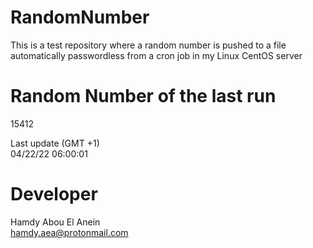 # RandomNumber    
This is a test repository where a random number is pushed to a file automatically passwordless from a cron job in my Linux CentOS server    
# Random Number of the last run   
15412
      
Last update (GMT +1)    
04/22/22 06:00:01
# Developer    
Hamdy Abou El Anein   
hamdy.aea@protonmail.com
